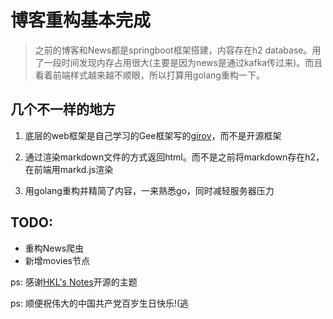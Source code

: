# 博客重构基本完成

> 之前的博客和News都是springboot框架搭建，内容存在h2 database。用了一段时间发现内存占用很大(主要是因为news是通过kafka传过来)。而且看着前端样式越来越不顺眼，所以打算用golang重构一下。

## 几个不一样的地方

1. 底层的web框架是自己学习的Gee框架写的[girov](https://github.com/kirovj/girov)，而不是开源框架

2. 通过渲染markdown文件的方式返回html。而不是之前将markdown存在h2，在前端用markd.js渲染

3. 用golang重构并精简了内容，一来熟悉go，同时减轻服务器压力

## TODO:

- 重构News爬虫
- 新增movies节点

ps: 感谢[HKL's Notes](https://vnf.cc/)开源的主题

ps: 顺便祝伟大的中国共产党百岁生日快乐!(逃